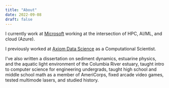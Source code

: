 ```yaml
---
title: "About"
date: 2022-09-08
draft: false
---
```


I currently work at [Microsoft](https://microsoft.com) working at the intersection of HPC, AI/ML, and cloud (Azure).

I previously worked at [Axiom Data Science](https://axiomdatascience.com) as a Computational Scientist.

I've also written a dissertation on sediment dynamics, estuarine physics, and the aquatic light environment of the Columbia River estuary, taught intro to computer science for engineering undergrads, taught high school and middle school math as a member of AmeriCorps, fixed arcade video games, tested multimode lasers, and studied history.